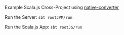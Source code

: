 Example Scala.js Cross-Project using [native-converter](https://github.com/AugustNagro/native-converter)

Run the Server: `sbt rootJVM/run`

Run the Scala.js App: `sbt rootJS/run`

